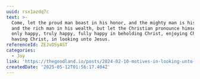 ```yaml
---
uuid: rsx1azdq7c
text: >-
  Come, let the proud man boast in his honor, and the mighty man is his valor,
  and the rich man in his wealth, but let the Christian pronounce himself happy,
  only happy, truly happy, fully happy in beholding Christ, enjoying Christ,
  having Christ, in looking unto Jesus.
referenceId: ZEJvDSyAST
categories:
  - Joy
link: 'https://thegoodland.io/posts/2024-02-10-motives-in-looking-unto-jesus'
createdDate: '2025-05-12T01:56:17.404Z'
---
```


